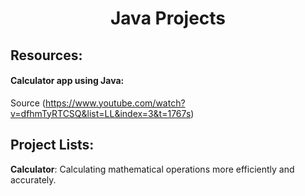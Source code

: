 <h1 align="center">Java Projects</h1>

## Resources:
#### Calculator app using Java:
Source (https://www.youtube.com/watch?v=dfhmTyRTCSQ&list=LL&index=3&t=1767s)

## Project Lists:
**Calculator**: Calculating mathematical operations more efficiently and accurately.
